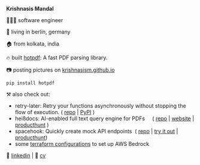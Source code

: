 **Krishnasis Mandal**

👨🏽‍💻 software engineer

📍 living in berlin, germany

🏠 from kolkata, india

🔥 built [hotpdf](https://pypi.org/project/hotpdf/): A fast PDF parsing library. 

📷 posting pictures on [krishnasism.github.io](https://krishnasism.github.io)

 `pip install hotpdf`

⚒️ also check out:
 - retry-later: Retry your functions asynchronously without stopping the flow of execution. (&nbsp;[repo](https://github.com/krishnasism/retry-later) | [PyPI](https://pypi.org/project/retry-later/)&nbsp;)
 - heißdocs: AI-enabled full text query engine for PDFs&nbsp;&nbsp;&nbsp;&nbsp;&nbsp;(&nbsp;[repo](https://github.com/krishnasism/heissdocs) | [website](https://heissdocs.com/) | [producthunt](https://www.producthunt.com/posts/heissdocs)&nbsp;)
 - spacehook: Quickly create mock API endpoints&nbsp;&nbsp;(&nbsp;[repo](https://github.com/krishnasism/spacehook) | [try it out](https://deta.space/discovery/@krishnasism/spacehook) | [producthunt](https://www.producthunt.com/posts/spacehook-2))
- some [terraform configurations](https://github.com/krishnasism/aws-bedrock-configs) to set up AWS Bedrock

💬 [linkedin](https://www.linkedin.com/in/krishnasis/) | 📄 [cv](https://drive.google.com/file/d/13D2uDksITLeQIHCtMRTGwhDSx_8lDv5R/view?usp=sharing)

